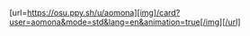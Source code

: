 [url=https://osu.ppy.sh/u/aomona][img]/card?user=aomona&mode=std&lang=en&animation=true[/img][/url]
